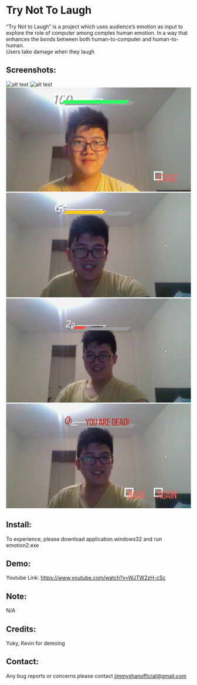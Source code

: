 # Try Not To Laugh
“Try Not to Laugh” is a project which uses audience’s emotion as input to explore the role of computer among complex human emotion. In a way that enhances the bonds between both human-to-computer and human-to-human.  
Users take damage when they laugh

Screenshots:
-------------
![alt text](screenshots/1.jpg "")
![alt text](screenshots/2.jpg "")
![alt text](screenshots/3.jpg "")
![alt text](screenshots/4.jpg "")
![alt text](screenshots/5.jpg "")
![alt text](screenshots/6.jpg "")

Install:
---------
  To experience, please download application.windows32 and run emotion2.exe

Demo:
-----
  Youtube Link: https://www.youtube.com/watch?v=WJTW2zH-cSc
  
Note:
-----
 N/A

Credits: 
--------
Yuky, Kevin for demoing
  
Contact: 
--------
Any bug reports or concerns please contact jimmyshanofficial@gmail.com 
